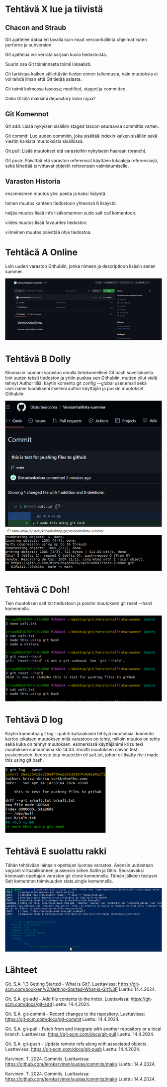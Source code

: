 #  Tehtävä X lue ja tiivistä

##  Chacon and Straub

  Git ajattelee dataa eri tavalla kuin muut versionhallinta ohjelmat kuten perforce ja subversion.

  Git ajattelua voi verrata sarjaan kuvia tiedostoista.

  Suurin osa Git toiminnasta toimii lokaalisti.

  Git tarkistaa kaiken säilettävän tiedon ennen tallennusta, näin muutoksia ei voi tehdä ilman että Git tietää asiasta.

  Git toimii kolmessa tasossa; modified, staged ja committed.

  Onko Git:illä maksimi depository koko rajaa?

  ##  Git Komennot

  Git add: Lisää nykyisen sisällön staged tasoon seuraavaa committia varten.

  Git commit: Luo uuden commitin, joka sisältää indexin kaiken sisällön sekä viestin kaikista muutoksista sisällössä.

  Git pull: Lisää muutokset etä varastoihin nykyiseen haaraan (branch). 

  Git push: Päivittää etä varaston referenssit käyttäen lokaaleja referenssejä, sekä lähettää tarvittavat objektit referenssin valmistumiselle.

  ##  Varaston Historia

  ensimmäinen muutos yksi poista ja kaksi lisäystä.

  toinen muutos kahteen tiedostoon yhteensä 6 lisäystä.

  neljäs muutos lisää info lisäkomennon sudo salt call komentoon.

  viides muutos lisää favourites tiedoston.

  viimeinen muutos päivittää ohje tiedostoa.

  # Tehtäcä A Online

  Loin uuden varaston Githubiin, jonka nimeen ja descriptioon lisäsin sanan summer.

  ![image text](https://github.com/Disturbedcobra/Palvelinten-hallinta-2024/blob/085763f51f15e13b0eafabab6914fffec61ecd80/varasto.png)

  # Tehtävä B Dolly

  Kloonasin luomani varaston omalla tietokoneelleni Git bash sovelluksella. loin uuden teksti tiedoston ja yritin puskea sen Githubiin, mutten ollut vielä tehnyt Author tiliä. käytin komento git config --global user.email sekä user.name luodakseni itselleni author
  käyttäjän ja puskin muutokset Githubiin.

  ![image text](https://github.com/Disturbedcobra/Palvelinten-hallinta-2024/blob/f55a058cffbd661e2ebc461b407bef6b75628ac1/push.png)

#  Tehtävä C Doh!

Tein muutoksen salt.txt tiedostoon ja poistin muutoksen git reset --hard komennolla.

![image text](https://github.com/Disturbedcobra/Palvelinten-hallinta-2024/blob/1ae101a0c1f0399949f67145d3162f8045c5cb86/doh!.jpg)

# Tehtävä D log

Käytin komentoa git log --patch katsoakseni tehtyjä muutoksia. komento kertoo jokaisen muutoksen mitä varastoon on tehty, milloin muutos on tehty sekä kuka on tehnyt muutoksen. esimerkissä käyttäjänimi krizu teki muutoksen sunnuntaina klo 14:33. ilmoitti muutoksen olevan testi puskemiseen. tiedosto jota muutettiin oli salt.txt, johon oli lisätty rivi i made this using git bash.

![image text](https://github.com/Disturbedcobra/Palvelinten-hallinta-2024/blob/5d5a57f9249cb30fe99bcf6430275b8a4de55a86/log.png)

# Tehtävä E suolattu rakki

Tähän tehtävään lainasin opettajan luomaa varastoa. Asensin uudestaan vagrant virtuaalikoneen ja asensin siihen Saltin ja Gitin. Seuraavaksi kloonasin opettajan varaston git clone komennolla. Tämän jälkeen testasin Salt komennon toimivuuden state.single komennolla.

![image text](https://github.com/Disturbedcobra/Palvelinten-hallinta-2024/blob/a7bc6a2d59be279e1c6990f55fcde8c9f31b96e3/saltdog.jpg)

  #  Lähteet

  Git. S.A. 1.3 Getting Started - What is Git?. Luettavissa: https://git-scm.com/book/en/v2/Getting-Started-What-is-Git%3F Luettu: 14.4.2024.

  Git. S.A. git-add - Add file contents to the index. Luettavissa: https://git-scm.com/docs/git-add Luettu: 14.4.2024.

  Git. S.A. git-commit - Record changes to the repository. Luettavissa: https://git-scm.com/docs/git-commit Luettu: 14.4.2024.

  Git. S.A. git-pull - Fetch from and integrate with another repository or a local branch. Luettavissa: https://git-scm.com/docs/git-pull Luettu: 14.4.2024.

  Git. S.A. git-push - Update remote refs along with associated objects. Luettavissa: https://git-scm.com/docs/git-push Luettu: 14.4.2024.

  Karvinen. T. 2024. Commits. Luettavissa: https://github.com/terokarvinen/suolax/commits/main/ Luettu: 14.4.2024.

  Karvinen. T. 2024. Commits. Luettavissa: https://github.com/terokarvinen/suolax/commits/main/ Luettu: 14.4.2024.
  

